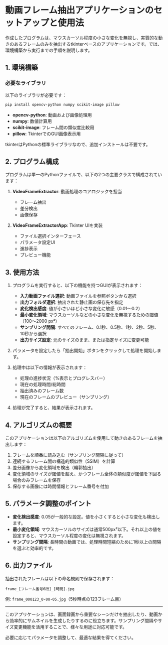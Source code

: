 # 動画フレーム抽出アプリケーションのセットアップと使用法

作成したプログラムは、マウスカーソル程度の小さな変化を無視し、実質的な動きのあるフレームのみを抽出するtkinterベースのアプリケーションです。では、環境構築から実行までの手順を説明します。

## 1. 環境構築

### 必要なライブラリ

以下のライブラリが必要です：

```bash
pip install opencv-python numpy scikit-image pillow
```

- **opencv-python**: 動画および画像処理用
- **numpy**: 数値計算用
- **scikit-image**: フレーム間の類似度比較用
- **pillow**: TkinterでのGUI画像表示用

tkinterはPythonの標準ライブラリなので、追加インストールは不要です。

## 2. プログラム構成

プログラムは単一のPythonファイルで、以下の2つの主要クラスで構成されています：

1. **VideoFrameExtractor**: 動画処理のコアロジックを担当
    
    - フレーム抽出
    - 差分検出
    - 画像保存
2. **VideoFrameExtractorApp**: Tkinter UIを実装
    
    - ファイル選択インターフェース
    - パラメータ設定UI
    - 進捗表示
    - プレビュー機能

## 3. 使用方法

1. プログラムを実行すると、以下の機能を持つGUIが表示されます：
    
    - **入力動画ファイル選択**: 動画ファイルを参照ボタンから選択
    - **出力フォルダ選択**: 抽出された静止画の保存先を指定
    - **変化検出感度**: 値が小さいほど小さな変化に敏感（0.01～0.2）
    - **最小変化領域**: マウスカーソルなどの小さな変化を無視するための閾値（100～2000 px²）
    - **サンプリング間隔**: すべてのフレーム、0.1秒、0.5秒、1秒、2秒、5秒、10秒から選択
    - **出力サイズ設定**: 元のサイズのまま、または指定サイズに変更可能
2. パラメータを設定したら「抽出開始」ボタンをクリックして処理を開始します。
    
3. 処理中は以下の情報が表示されます：
    
    - 処理の進捗状況（%表示とプログレスバー）
    - 現在の処理時間/総時間
    - 抽出済みのフレーム数
    - 現在のフレームのプレビュー（サンプリング）
4. 処理が完了すると、結果が表示されます。
    

## 4. アルゴリズムの概要

このアプリケーションは以下のアルゴリズムを使用して動きのあるフレームを抽出します：

1. フレームを順番に読み込む（サンプリング間隔に従って）
2. 連続するフレーム間の構造的類似性（SSIM）を計算
3. 差分画像から変化領域を検出（輪郭抽出）
4. 変化領域のサイズが閾値を超え、かつフレーム全体の類似度が閾値を下回る場合のみフレームを保存
5. 保存する画像には時間情報とフレーム番号を付加

## 5. パラメータ調整のポイント

- **変化検出感度**: 0.05が一般的な設定。値を小さくすると小さな変化も検出します。
- **最小変化領域**: マウスカーソルのサイズは通常500px²以下。それ以上の値を設定すると、マウスカーソル程度の変化は無視されます。
- **サンプリング間隔**: 長時間の動画では、処理時間短縮のために1秒以上の間隔を選ぶと効率的です。

## 6. 出力ファイル

抽出されたフレームは以下の命名規則で保存されます：

```
frame_[フレーム番号6桁]_[時間].jpg
```

例: `frame_000123_0-00-05.jpg`（5秒時点の123フレーム目）

---

このアプリケーションは、画面録画から重要なシーンだけを抽出したり、動画から効率的にサムネイルを生成したりするのに役立ちます。サンプリング間隔やサイズ変更機能を活用することで、様々な用途に対応可能です。

必要に応じてパラメータを調整して、最適な結果を得てください。